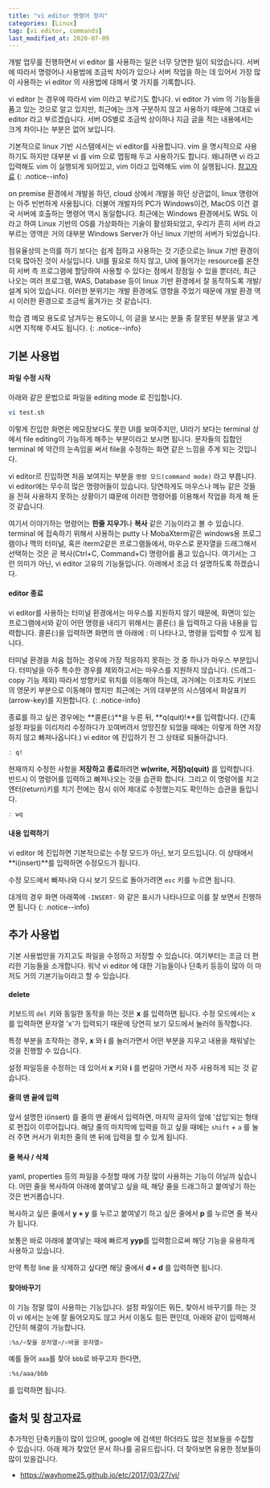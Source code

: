 ```yaml
---
title: "vi editor 명령어 정리"
categories: [Linux]
tag: [vi editor, commands]
last_modified_at: 2020-07-09
---
```

개발 업무를 진행하면서 vi editor 를 사용하는 일은 너무 당연한 일이 되었습니다. 서버에 따라서 명령어나 사용법에 조금씩 차이가 있으나 서버 작업을 하는 데 있어서 가장 많이 사용하는 vi editor 의 사용법에 대해서 몇 가지를 기록합니다. 

vi editor 는 경우에 따라서 vim 이라고 부르기도 합니다. vi editor 가 vim 의 기능들을 품고 있는 것으로 알고 있지만, 최근에는 크게 구분하지 않고 사용하기 때문에 그대로 vi editor 라고 부르겠습니다. 서버 OS별로 조금씩 상이하나 지금 글을 적는 내용에서는 크게 차이나는 부분은 없어 보입니다. 

기본적으로 linux 기반 시스템에서는 vi editor를 사용합니다. vim 을 명시적으로 사용하기도 하지만 대부분 vi 를 vim 으로 맵핑해 두고 사용하기도 합니다. 왜냐하면 vi 라고 입력해도 vim 이 실행되게 되어있고, vim 이라고 입력해도 vim 이 실행됩니다. [참고자료](http://mwultong.blogspot.com/2007/03/vi-vim-unix-editor-difference.html)
{: .notice--info}

on premise 환경에서 개발을 하던, cloud 상에서 개발을 하던 상관없이, linux 명령어는 아주 빈번하게 사용됩니다. 더불어 개발자의 PC가 Windows이건, MacOS 이건 결국 서버에 호출하는 명령어 역시 동일합니다. 최근에는 Windows 환경에서도 WSL 이라고 하여 Linux 기반의 OS를 가상화하는 기술이 활성화되었고, 우리가 흔히 서버 라고 부르는 영역은 거의 대부분 Windows Server가 아닌 linux 기반의 서버가 되었습니다. 

점유율상의 논의를 하기 보다는 쉽게 접하고 사용하는 것 기준으로는 linux 기반 환경이 더욱 많아진 것이 사실입니다. UI를 필요로 하지 않고, UI에 들어가는 resource를 온전히 서버 측 프로그램에 할당하여 사용할 수 있다는 점에서 장점일 수 있을 뿐더러, 최근 나오는 여러 프로그램, WAS, Database 등이 linux 기반 환경에서 잘 동작하도록 개발/설계 되어 있습니다. 이러한 분위기는 개발 환경에도 영향을 주었기 때문에 개발 환경 역시 이러한 환경으로 조금씩 옮겨가는 것 같습니다.

학습 겸 메모 용도로 남겨두는 용도이니, 이 글을 보시는 분들 중 잘못된 부분을 알고 계시면 지적해 주셔도 됩니다. 
{: .notice--info}

## 기본 사용법

#### 파일 수정 시작

아래와 같은 문법으로 파일을 editing mode 로 진입합니다. 

```bash
vi test.sh
```

이렇게 진입한 화면은 메모장보다도 못한 UI를 보여주지만, UI라기 보다는 terminal 상에서 file editing이 가능하게 해주는 부분이라고 보시면 됩니다. 문자들의 집합인 terminal 에 약간의 눈속임을 써서 file을 수정하는 화면 같은 느낌을 주게 되는 것입니다. 

vi editor르 진입하면 처음 보여지는 부분을 `명령 모드(command mode)` 라고 부릅니다. vi editor에는 무수히 많은 명령어들이 있습니다. 당연하게도 마우스나 메뉴 같은 것들을 전혀 사용하지 못하는 상황이기 떄문에 이러한 명령어를 이용해서 작업을 하게 해 둔것 같습니다.

여기서 이야기하는 명령어는 **한줄 지우기**나 **복사** 같은 기능이라고 볼 수 있습니다. terminal 에 접속하기 위해서 사용하는 putty 나 MobaXterm같은 windows용 프로그램이나 맥의 터미널, 혹은 iterm2같은 프로그램들에서, 마우스로 문자열을 드래그해서 선택하는 것은 곧 복사(Ctrl+C, Command+C) 명령어를 품고 있습니다. 여기서는 그런 의미가 아닌, vi editor 고유의 기능들입니다. 아래에서 조금 더 설명하도록 하겠습니다.

#### editor 종료

vi editor를 사용하는 터미널 환경에서는 마우스를 지원하지 않기 때문에, 화면이 있는 프로그램에서와 같이 어떤 명령을 내리기 위해서는 콜론(:) 을 입력하고 다음 내용을 입력합니다. 콜론(:)을 입력하면 화면의 맨 아래에 : 이 나타나고, 명령을 입력할 수 있게 됩니다.

터미널 환경을 처음 접하는 경우에 가장 적응하지 못하는 것 중 하나가 마우스 부분입니다. 터미널을 아주 특수한 경우를 제외하고서는 마우스를 지원하지 않습니다. (드래그-copy 기능 제외) 따라서 방향키로 위치를 이동해야 하는데, 과거에는 이조차도 키보드의 영문키 부분으로 이동해야 했지만 최근에는 거의 대부분의 시스템에서 화살표키(arrow-key)를 지원합니다.
{: .notice-info}

종료를 하고 싶은 경우에는 **콜론(:)**을 누른 뒤, **q(quit)!**를 입력합니다. (간혹 설정 파일을 이리저리 수정하다가 꼬여버려서 엉망진창 되었을 때에는 이렇게 하면 저장하지 않고 빠져나옵니다.) vi editor 에 진입하기 전 그 상태로 되돌아갑니다.

```bash
: q!
```

현재까지 수정한 사항을 **저장하고 종료**하려면 **w(write, 저장)q(quit)** 를 입력합니다. 반드시 이 명령어를 입력하고 빠져나오는 것을 습관화 합니다. 그리고 이 명령어를 치고 엔터(return)키를 치기 전에는 잠시 쉬어 제대로 수정했는지도 확인하는 습관을 들입니다.

```bash
: wq
```

#### 내용 입력하기

vi editor 에 진입하면 기본적으로는 수정 모드가 아닌, 보기 모드입니다. 이 상태에서 **i(insert)**를 입력하면 수정모드가 됩니다. 

수정 모드에서 빠져나와 다시 보기 모드로 돌아가려면 ```esc``` 키를 누르면 됩니다.

대개의 경우 화면 아래쪽에 `-INSERT-` 와 같은 표시가 나타나므로 이를 잘 보면서 진행하면 됩니다
{: .notice--info}

## 추가 사용법

기본 사용법만을 가지고도 파일을 수정하고 저장할 수 있습니다. 여기부터는 조금 더 편리한 기능들을 소개합니다. 워낙 vi editor 에 대한 기능들이나 단축키 등등이 많아 이 마저도 거의 기본기능이라고 할 수 있습니다. 

#### delete 

키보드의 `del` 키와 동일한 동작을 하는 것은 **x** 를 입력하면 됩니다. 수정 모드에서는 x를 입력하면 문자열 'x'가 입력되기 때문에 당연히 보기 모드에서 눌러야 동작합니다. 

특정 부분을 조작하는 경우, **x** 와 **i** 를 눌러가면서 어떤 부분을 지우고 내용을 채워넣는 것을 진행할 수 있습니다. 

설정 파일등을 수정하는 데 있어서 **x** 키와 **i** 를 번갈아 가면서 자주 사용하게 되는 것 같습니다.

#### 줄의 맨 끝에 입력

앞서 설명한 i(insert) 를 줄의 맨 끝에서 입력하면, 마지막 글자의 앞에 '삽입'되는 형태로 편집이 이루어집니다. 해당 줄의 마지막에 입력을 하고 싶을 때에는 ```shift``` + ```a``` 를 눌러 주면 커서가 위치한 줄의 맨 뒤에 입력을 할 수 있게 됩니다. 

#### 줄 복사 / 삭제

yaml, properties 등의 파일을 수정할 때에 가장 많이 사용하는 기능이 아닐까 싶습니다. 어떤 줄을 복사하여 아래에 붙여넣고 싶을 때, 해당 줄을 드래그하고 붙여넣기 하는 것은 번거롭습니다. 

복사하고 싶은 줄에서 **y + y** 를 누르고 붙여넣기 하고 싶은 줄에서 **p** 를 누르면 줄 복사가 됩니다. 

보통은 바로 아래에 붙여넣는 때에 빠르게 **yyp**를 입력함으로써 해당 기능을 유용하게 사용하고 있습니다. 

만약 특정 line 을 삭제하고 싶다면 해당 줄에서 **d + d** 를 입력하면 됩니다.

#### 찾아바꾸기

이 기능 정말 많이 사용하는 기능입니다. 설정 파일이든 뭐든, 찾아서 바꾸기를 하는 것이 vi 에서는 눈에 잘 들어오지도 않고 커서 이동도 힘든 편인데, 아래와 같이 입력해서 간단히 해결이 가능합니다. 

```bash
:%s/<찾을 문자열>/<바꿀 문자열>
```

예를 들어 ```aaa```를 찾아 ```bbb```로 바꾸고자 한다면, 

```bash
:%s/aaa/bbb
```

를 입력하면 됩니다.

## 출처 및 참고자료

추가적인 단축키들이 많이 있으며, google 에 검색만 하더라도 많은 정보들을 수집할 수 있습니다. 아래 제가 찾았던 문서 하나를 공유드립니다. 더 찾아보면 유용한 정보들이 많이 있을겁니다.

- <https://wayhome25.github.io/etc/2017/03/27/vi/>